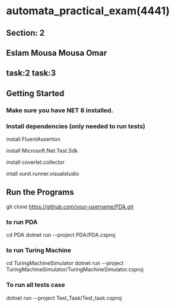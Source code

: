 # automata_practical_exam(4441)
## Section: 2
## Eslam Mousa Mousa Omar
## task:2       task:3

## Getting Started
### Make sure you have NET 8 installed. 

### Install dependencies (only needed to run tests) 

 
  install FluentAssertion 
 
 install Microsoft.Net.Test.Sdk 

 install coverlet.collector 

  intall xunit.runner.visualstudio 


## Run the Programs
git clone https://github.com/your-username/PDA.git

### to run  PDA
 cd PDA
 dotnet run --project PDA/PDA.csproj
 
### to run Turing Machine
cd TuringMachineSimulator
dotnet run --project TuringMachineSimulator/TuringMachineSimulator.csproj

### To run all tests case
dotnet run --project Test_Task/Test_task.csproj

